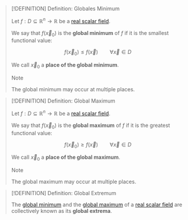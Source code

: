 >[!DEFINITION] Definition: Globales Minimum
>
>Let $f: D\subseteq\mathbb{R}^n\to\mathbb{R}$ be a [real scalar field](../Real%20Scalar%20Field.md).
>
>We say that $f(\vec{x}_0)$ is the **global minimum** of $f$ if it is the smallest functional value:
>
>$$
>f(\vec{x}_0)\le f(\vec{x}) \qquad \forall\vec{x}\in D
>$$
>
>We call $\vec{x}_0$ a **place of the global minimum**.
>
>>[!NOTE]
>>
>>The global minimum may occur at multiple places.
>>
>

>[!DEFINITION] Definition: Global Maximum
>
>Let $f: D\subseteq\mathbb{R}^n\to\mathbb{R}$ be a [real scalar field](../Real%20Scalar%20Field.md).
>
>We say that $f(\vec{x}_0)$ is the **global maximum** of $f$ if it is the greatest functional value:
>
>$$
>f(\vec{x}_0) \ge f(\vec{x}) \qquad \forall\vec{x}\in D
>$$
>
>We call $\vec{x}_0$ a **place of the global maximum**.
>
>>[!NOTE]
>>
>>The global maximum may occur at multiple places.
>>
>

>[!DEFINITION] Definition: Global Extremum
>
>The [global minimum](Global%20Extrema.md) and the [global maximum](Global%20Extrema.md) of a [real scalar field](../Real%20Scalar%20Field.md) are collectively known as its **global extrema**.
>

